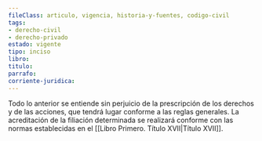 ```yaml
---
fileClass: articulo, vigencia, historia-y-fuentes, codigo-civil
tags:
- derecho-civil
- derecho-privado
estado: vigente
tipo: inciso
libro:
titulo:
parrafo:
corriente-juridica:
---
```

Todo lo anterior se entiende sin perjuicio de la prescripción de los derechos y de las acciones, que tendrá lugar conforme a las reglas generales. La acreditación de la filiación determinada se realizará conforme con las normas establecidas en el [[Libro Primero. Título XVII|Título XVII]].